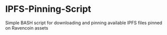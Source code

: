 # IPFS-Pinning-Script
Simple BASH script for downloading and pinning available IPFS files pinned on Ravencoin assets
